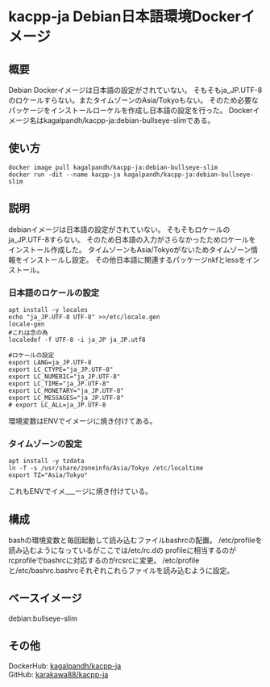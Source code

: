 # kacpp-ja Debian日本語環境Dockerイメージ

## 概要
Debian Dockerイメージは日本語の設定がされていない。
そもそもja_JP.UTF-8のロケールすらない。またタイムゾーンのAsia/Tokyoもない。
そのため必要なパッケージをインストールローケルを作成し日本語の設定を行った。
Dockerイメージ名はkagalpandh/kacpp-ja:debian-bullseye-slimである。

## 使い方
```shell
docker image pull kagalpandh/kacpp-ja:debian-bullseye-slim
docker run -dit --name kacpp-ja kagalpandh/kacpp-ja:debian-bullseye-slim
```

## 説明
debianイメージは日本語の設定がされていない。
そもそもロケールのja_JP.UTF-8すらない。
そのため日本語の入力がさらなかったためロケールをインストール作成した。
タイムゾーンもAsia/Tokyoがないためタイムゾーン情報をインストールし設定。
その他日本語に関連するパッケージnkfとlessをインストール。

### 日本語のロケールの設定
```shell
apt install -y locales
echo "ja_JP.UTF-8 UTF-8" >>/etc/locale.gen
locale-gen
#これは念の為
localedef -f UTF-8 -i ja_JP ja_JP.utf8

#ロケールの設定
export LANG=ja_JP.UTF-8
export LC_CTYPE="ja_JP.UTF-8"
export LC_NUMERIC="ja_JP.UTF-8"
export LC_TIME="ja_JP.UTF-8"
export LC_MONETARY="ja_JP.UTF-8"
export LC_MESSAGES="ja_JP.UTF-8"
# export LC_ALL=ja_JP.UTF-8
```
環境変数はENVでイメージに焼き付けてある。

### タイムゾーンの設定
```shell
apt install -y tzdata
ln -f -s /usr/share/zoneinfo/Asia/Tokyo /etc/localtime
export TZ="Asia/Tokyo"
```
これもENVでイメ___ージに焼き付けている。

## 構成
bashの環境変数と毎回起動して読み込むファイルbashrcの配置。
/etc/profileを読み込むようになっているがここでは/etc/rc.dの
profileに相当するのがrcprofileでbashrcに対応するのがrcsrcに変更。
/etc/profileと/etc/bashrc.bashrcそれぞれこれらファイルを読み込むように設定。

## ベースイメージ
debian:bullseye-slim

## その他
DockerHub:
[kagalpandh/kacpp-ja](https://hub.docker.com/repository/docker/kagalpandh/kacpp-ja:debian-bullseye-slim)<br />
GitHub: [karakawa88/kacpp-ja](https://github.com/karakawa88/kacpp-ja)

